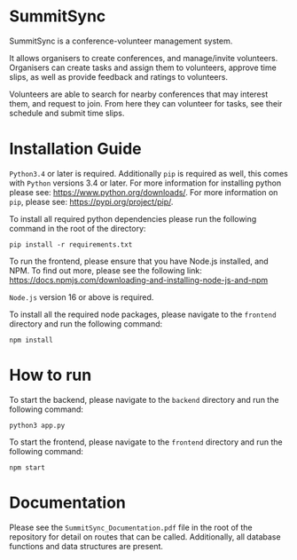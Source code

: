 # SummitSync
SummitSync is a conference-volunteer management system.

It allows organisers to create conferences, and manage/invite volunteers. Organisers can create tasks and assign them to volunteers,
approve time slips, as well as provide feedback and ratings to volunteers.

Volunteers are able to search for nearby conferences that may interest them, and request to join. From here they can volunteer for 
tasks, see their schedule and submit time slips.

# Installation Guide

`Python3.4` or later is required. Additionally `pip` is required as well, this comes with `Python` versions 3.4 or later. 
For more information for installing python please see: https://www.python.org/downloads/.
For more information on `pip`, please see: https://pypi.org/project/pip/.

To install all required python dependencies please run the following command in the root of the directory:
```
pip install -r requirements.txt
```

To run the frontend, please ensure that you have Node.js installed, and NPM. To find out more, please see the following link:
https://docs.npmjs.com/downloading-and-installing-node-js-and-npm

`Node.js` version 16 or above is required.

To install all the required node packages, please navigate to the `frontend` directory and run the following command:
```
npm install
```

# How to run

To start the backend, please navigate to the `backend` directory and run the following command:
```
python3 app.py
```

To start the frontend, please navigate to the `frontend` directory and run the following command:
```
npm start
```

# Documentation

Please see the `SummitSync_Documentation.pdf` file in the root of the repository for detail on routes that can be called.
Additionally, all database functions and data structures are present.
